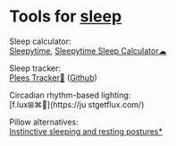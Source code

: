 
# Tools for [sleep](https://adequate.life/sleep/)

Sleep calculator:  
[Sleepytime](https://sleepopolis.com/calculators/sleep/),
[Sleepytime Sleep Calculator☁](https://sleepopolis.com/calculators/sleep/)

Sleep tracker:  
[Plees Tracker🤖](https://vmiklos.hu/plees-tracker/) ([Github](https://github.com/vmiklos/plees-tracker))

Circadian rhythm-based lighting:  
[f.lux⊞⌘🐧](https://ju  stgetflux.com/)

Pillow alternatives:  
[Instinctive sleeping and resting postures*](https://www.ncbi.nlm.nih.gov/pmc/articles/PMC1119282/)
